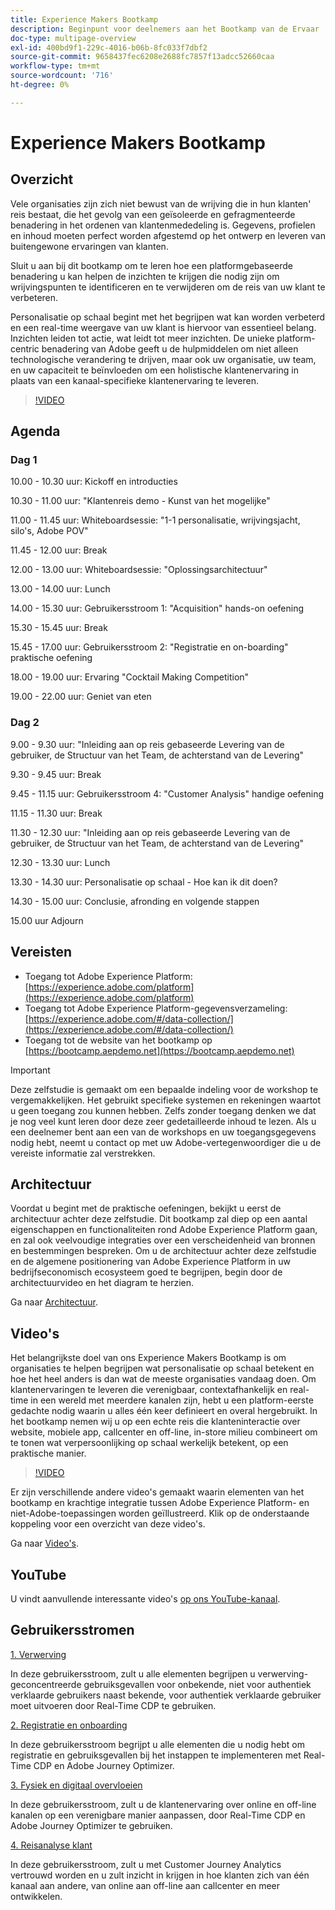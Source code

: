 ```yaml
---
title: Experience Makers Bootkamp
description: Beginpunt voor deelnemers aan het Bootkamp van de Ervaar
doc-type: multipage-overview
exl-id: 400bd9f1-229c-4016-b06b-8fc033f7dbf2
source-git-commit: 9658437fec6208e2688fc7857f13adcc52660caa
workflow-type: tm+mt
source-wordcount: '716'
ht-degree: 0%

---
```


# Experience Makers Bootkamp

## Overzicht

Vele organisaties zijn zich niet bewust van de wrijving die in hun klanten&#39; reis bestaat, die het gevolg van een geïsoleerde en gefragmenteerde benadering in het ordenen van klantenmededeling is. Gegevens, profielen en inhoud moeten perfect worden afgestemd op het ontwerp en leveren van buitengewone ervaringen van klanten.

Sluit u aan bij dit bootkamp om te leren hoe een platformgebaseerde benadering u kan helpen de inzichten te krijgen die nodig zijn om wrijvingspunten te identificeren en te verwijderen om de reis van uw klant te verbeteren.

Personalisatie op schaal begint met het begrijpen wat kan worden verbeterd en een real-time weergave van uw klant is hiervoor van essentieel belang. Inzichten leiden tot actie, wat leidt tot meer inzichten. De unieke platform-centric benadering van Adobe geeft u de hulpmiddelen om niet alleen technologische verandering te drijven, maar ook uw organisatie, uw team, en uw capaciteit te beïnvloeden om een holistische klantenervaring in plaats van een kanaal-specifieke klantenervaring te leveren.

>[!VIDEO](https://video.tv.adobe.com/v/344962?quality=12&enable=on)

## Agenda

### Dag 1

10.00 - 10.30 uur: Kickoff en introducties

10.30 - 11.00 uur: &quot;Klantenreis demo - Kunst van het mogelijke&quot;

11.00 - 11.45 uur: Whiteboardsessie: &quot;1-1 personalisatie, wrijvingsjacht, silo&#39;s, Adobe POV&quot;

11.45 - 12.00 uur: Break

12.00 - 13.00 uur: Whiteboardsessie: &quot;Oplossingsarchitectuur&quot;

13.00 - 14.00 uur: Lunch

14.00 - 15.30 uur: Gebruikersstroom 1: &quot;Acquisition&quot; hands-on oefening

15.30 - 15.45 uur: Break

15.45 - 17.00 uur: Gebruikersstroom 2: &quot;Registratie en on-boarding&quot; praktische oefening

18.00 - 19.00 uur: Ervaring &quot;Cocktail Making Competition&quot;

19.00 - 22.00 uur: Geniet van eten

### Dag 2

9.00 - 9.30 uur: &quot;Inleiding aan op reis gebaseerde Levering van de gebruiker, de Structuur van het Team, de achterstand van de Levering&quot;

9.30 - 9.45 uur: Break

9.45 - 11.15 uur: Gebruikersstroom 4: &quot;Customer Analysis&quot; handige oefening

11.15 - 11.30 uur: Break

11.30 - 12.30 uur: &quot;Inleiding aan op reis gebaseerde Levering van de gebruiker, de Structuur van het Team, de achterstand van de Levering&quot;

12.30 - 13.30 uur: Lunch

13.30 - 14.30 uur: Personalisatie op schaal - Hoe kan ik dit doen?

14.30 - 15.00 uur: Conclusie, afronding en volgende stappen

15.00 uur Adjourn

## Vereisten

- Toegang tot Adobe Experience Platform: [https://experience.adobe.com/platform](https://experience.adobe.com/platform)
- Toegang tot Adobe Experience Platform-gegevensverzameling: [https://experience.adobe.com/#/data-collection/](https://experience.adobe.com/#/data-collection/)
- Toegang tot de website van het bootkamp op [https://bootcamp.aepdemo.net](https://bootcamp.aepdemo.net)

>[!IMPORTANT]
>
>Deze zelfstudie is gemaakt om een bepaalde indeling voor de workshop te vergemakkelijken. Het gebruikt specifieke systemen en rekeningen waartot u geen toegang zou kunnen hebben. Zelfs zonder toegang denken we dat je nog veel kunt leren door deze zeer gedetailleerde inhoud te lezen. Als u een deelnemer bent aan een van de workshops en uw toegangsgegevens nodig hebt, neemt u contact op met uw Adobe-vertegenwoordiger die u de vereiste informatie zal verstrekken.

## Architectuur

Voordat u begint met de praktische oefeningen, bekijkt u eerst de architectuur achter deze zelfstudie. Dit bootkamp zal diep op een aantal eigenschappen en functionaliteiten rond Adobe Experience Platform gaan, en zal ook veelvoudige integraties over een verscheidenheid van bronnen en bestemmingen bespreken. Om u de architectuur achter deze zelfstudie en de algemene positionering van Adobe Experience Platform in uw bedrijfseconomisch ecosysteem goed te begrijpen, begin door de architectuurvideo en het diagram te herzien.

Ga naar [Architectuur](https://experienceleague.adobe.com/docs/platform-learn/comprehensive-technical-tutorial-v22/architecture.html?lang=en).

## Video&#39;s

Het belangrijkste doel van ons Experience Makers Bootkamp is om organisaties te helpen begrijpen wat personalisatie op schaal betekent en hoe het heel anders is dan wat de meeste organisaties vandaag doen. Om klantenervaringen te leveren die verenigbaar, contextafhankelijk en real-time in een wereld met meerdere kanalen zijn, hebt u een platform-eerste gedachte nodig waarin u alles één keer definieert en overal hergebruikt. In het bootkamp nemen wij u op een echte reis die klanteninteractie over website, mobiele app, callcenter en off-line, in-store milieu combineert om te tonen wat verpersoonlijking op schaal werkelijk betekent, op een praktische manier.

>[!VIDEO](https://video.tv.adobe.com/v/345446?quality=12&enable=on)

Er zijn verschillende andere video&#39;s gemaakt waarin elementen van het bootkamp en krachtige integratie tussen Adobe Experience Platform- en niet-Adobe-toepassingen worden geïllustreerd. Klik op de onderstaande koppeling voor een overzicht van deze video&#39;s.

Ga naar [Video&#39;s](https://experienceleague.adobe.com/docs/platform-learn/comprehensive-technical-tutorial-v22/videos.html?lang=en).

## YouTube

U vindt aanvullende interessante video&#39;s [op ons YouTube-kanaal](https://www.youtube.com/channel/UCUKG2dkZ9pYuZUPebQ21jUw).

## Gebruikersstromen

[1. Verwerving](./uc/uc1/uc1.md)

In deze gebruikersstroom, zult u alle elementen begrijpen u verwerving-geconcentreerde gebruiksgevallen voor onbekende, niet voor authentiek verklaarde gebruikers naast bekende, voor authentiek verklaarde gebruiker moet uitvoeren door Real-Time CDP te gebruiken.

[2. Registratie en onboarding](./uc/uc2/uc2.md)

In deze gebruikersstroom begrijpt u alle elementen die u nodig hebt om registratie en gebruiksgevallen bij het instappen te implementeren met Real-Time CDP en Adobe Journey Optimizer.

[3. Fysiek en digitaal overvloeien](./uc/uc3/uc3.md)

In deze gebruikersstroom, zult u de klantenervaring over online en off-line kanalen op een verenigbare manier aanpassen, door Real-Time CDP en Adobe Journey Optimizer te gebruiken.

[4. Reisanalyse klant](./uc/uc4/uc4.md)

In deze gebruikersstroom, zult u met Customer Journey Analytics vertrouwd worden en u zult inzicht in krijgen in hoe klanten zich van één kanaal aan andere, van online aan off-line aan callcenter en meer ontwikkelen.
